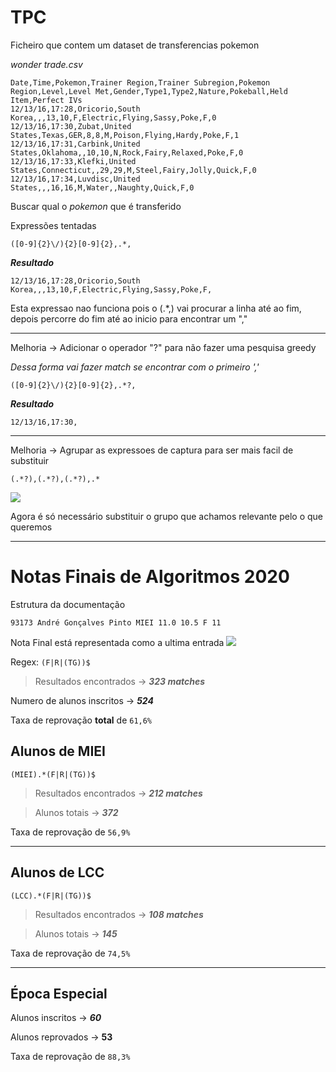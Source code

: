 # TPC

Ficheiro que contem um dataset de transferencias pokemon

_wonder trade.csv_

```
Date,Time,Pokemon,Trainer Region,Trainer Subregion,Pokemon Region,Level,Level Met,Gender,Type1,Type2,Nature,Pokeball,Held Item,Perfect IVs
12/13/16,17:28,Oricorio,South Korea,,,13,10,F,Electric,Flying,Sassy,Poke,F,0
12/13/16,17:30,Zubat,United States,Texas,GER,8,8,M,Poison,Flying,Hardy,Poke,F,1
12/13/16,17:31,Carbink,United States,Oklahoma,,10,10,N,Rock,Fairy,Relaxed,Poke,F,0
12/13/16,17:33,Klefki,United States,Connecticut,,29,29,M,Steel,Fairy,Jolly,Quick,F,0
12/13/16,17:34,Luvdisc,United States,,,16,16,M,Water,,Naughty,Quick,F,0
```

Buscar qual o *pokemon* que é transferido

Expressões tentadas

```
([0-9]{2}\/){2}[0-9]{2},.*,
```
***Resultado***

```
12/13/16,17:28,Oricorio,South Korea,,,13,10,F,Electric,Flying,Sassy,Poke,F,
```

Esta expressao nao funciona pois o (.*,) vai procurar a linha até ao fim, depois percorre do fim até ao inicio para encontrar um ","

-------

Melhoria -> Adicionar o operador "?" para não fazer uma pesquisa greedy

_Dessa forma vai fazer match se encontrar com o primeiro ','_

```
([0-9]{2}\/){2}[0-9]{2},.*?,
```
***Resultado***
```
12/13/16,17:30,
```

--------
Melhoria -> Agrupar as expressoes de captura para ser mais facil de substituir
```
(.*?),(.*?),(.*?),.*
```

![](docPokemonRegex.PNG)

Agora é só necessário substituir o grupo que achamos relevante pelo o que queremos


----------------

# Notas Finais de Algoritmos 2020

Estrutura da documentação
```
93173 André Gonçalves Pinto MIEI 11.0 10.5 F 11
```
Nota Final está representada como a ultima entrada
![](docAlgoritmos.PNG)

Regex: `(F|R|(TG))$`

> Resultados encontrados -> ***323 matches***

Numero de alunos inscritos -> ***524***

Taxa de reprovação **total** de `61,6%`

## Alunos de MIEI

```
(MIEI).*(F|R|(TG))$
```
> Resultados encontrados -> ***212 matches***

> Alunos totais -> ***372***

Taxa de reprovação de `56,9%`

--------

## Alunos de LCC

```
(LCC).*(F|R|(TG))$
```
> Resultados encontrados -> ***108 matches***

> Alunos totais -> ***145***

Taxa de reprovação de `74,5%`

-------------

## Época Especial

Alunos inscritos -> ***60***

Alunos reprovados -> **53**

Taxa de reprovação de `88,3%`
